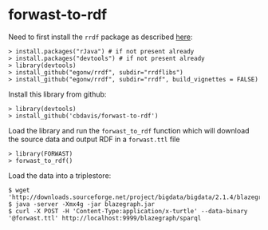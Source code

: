 # forwast-to-rdf


Need to first install the `rrdf` package as described [here](https://github.com/egonw/rrdf#install-from-r):
```
> install.packages("rJava") # if not present already
> install.packages("devtools") # if not present already
> library(devtools)
> install_github("egonw/rrdf", subdir="rrdflibs")
> install_github("egonw/rrdf", subdir="rrdf", build_vignettes = FALSE)
```

Install this library from github:

```
> library(devtools)
> install_github('cbdavis/forwast-to-rdf')
```

Load the library and run the `forwast_to_rdf` function which will download the source data and output RDF in a `forwast.ttl` file
```
> library(FORWAST)
> forwast_to_rdf()
```

Load the data into a triplestore:
```
$ wget 'http://downloads.sourceforge.net/project/bigdata/bigdata/2.1.4/blazegraph.jar'
$ java -server -Xmx4g -jar blazegraph.jar
$ curl -X POST -H 'Content-Type:application/x-turtle' --data-binary '@forwast.ttl' http://localhost:9999/blazegraph/sparql
```
